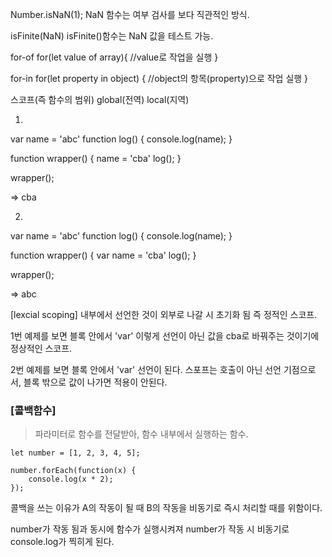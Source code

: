 Number.isNaN(1);
NaN 함수는 여부 검사를 보다 직관적인 방식.

isFinite(NaN)
isFinite()함수는 NaN 값을 테스트 가능.

for-of
for(let value of array){
    //value로 작업을 실행
}

for-in
for(let property in object) {
    //object의 항목(property)으로 작업 실행
}

스코프(즉 함수의 범위)
global(전역)
local(지역)

1)
var name = 'abc'
function log() {
    console.log(name);
}

function wrapper() {
    name = 'cba'
    log();
}

wrapper();

=> cba

2)
var name = 'abc'
function log() {
    console.log(name);
}

function wrapper() {
    var name = 'cba'
    log();
}

wrapper();

=> abc

[lexcial scoping]
내부에서 선언한 것이 외부로 나갈 시 초기화 됨
즉 정적인 스코프. 

1번 예제를 보면 블록 안에서 'var' 이렇게 선언이 아닌 값을 cba로 바꿔주는 것이기에 정상적인 스코프.

2번 예제를 보면 블록 안에서 'var' 선언이 된다.
스포프는 호출이 아닌 선언 기점으로서, 블록 밖으로 값이 나가면 적용이 안된다.

### [콜백함수]
> 파라미터로 함수를 전달받아, 함수 내부에서 실행하는 함수.

```
let number = [1, 2, 3, 4, 5];

number.forEach(function(x) {
    console.log(x * 2);
});

```

콜백을 쓰는 이유가 A의 작동이 될 때 B의 작동을 비동기로 즉시 처리할 때를 위함이다.

number가 작동 됨과 동시에 함수가 실행시켜져 number가 작동 시 비동기로 console.log가 찍히게 된다.






